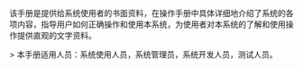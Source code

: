 该手册是提供给系统使用者的书面资料，在操作手册中具体详细地介绍了系统的各项内容，指导用户如何正确操作和使用本系统，为使用者对本系统的了解和使用操作提供直观的文字资料。



&gt;   本手册适用人员：系统使用人员，系统管理员，系统开发人员，测试人员。

